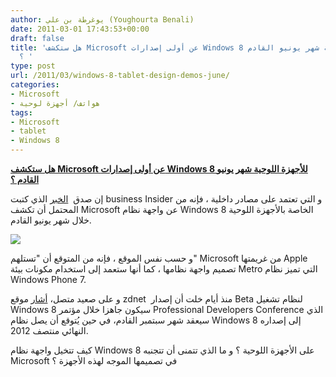 ```yaml
---
author: يوغرطة بن علي (Youghourta Benali)
date: 2011-03-01 17:43:53+00:00
draft: false
title: 'هل ستكشف Microsoft عن أولى إصدارات Windows 8 للأجهزة اللوحية شهر يونيو القادم
  ؟ '
type: post
url: /2011/03/windows-8-tablet-design-demos-june/
categories:
- Microsoft
- هواتف/ أجهزة لوحية
tags:
- Microsoft
- tablet
- Windows 8
---
```


[**هل ستكشف Microsoft عن أولى إصدارات Windows 8 للأجهزة اللوحية شهر يونيو القادم ؟**](https://www.it-scoop.com/2011/03/windows-8-tabl…ign-demos-june/)




إن صدق  [الخبر](http://www.businessinsider.com/microsoft-wants-to-show-windows-for-tablets-by-june-2011-2) الذي كتبت business Insider و التي تعتمد على مصادر داخلية ، فإنه من المحتمل أن تكشف Microsoft عن واجهة نظام Windows 8 الخاصة بالأجهزة اللوحية خلال شهر يونيو القادم.




[![](http://static2.businessinsider.com/image/4b4643b40000000000319f0c/steve-ballmer.jpg )
](https://www.it-scoop.com/2011/03/windows-8-tabl…ign-demos-june/)




و حسب نفس الموقع ، فإنه من المتوقع أن "تستلهم" Microsoft من غريمتها Apple تصميم واجهة نظامها ، كما أنها ستعمد إلى استخدام مكونات بيئة Metro التي تميز نظام Windows Phone 7.


و على صعيد متصل، [أشار](http://www.zdnet.com/blog/microsoft/windows-8-roadmap-a-picture-is-worth-a-thousand-build-numbers/8747) موقع zdnet  منذ أيام خلت أن إصدار Beta لنظام تشغيل Windows 8 سيكون جاهزا خلال مؤتمر Professional Developers Conference الذي سيعقد شهر سبتمبر القادم، في حين يُتوقع أن يصل نظام Windows 8 إلى إصداره النهائي منتصف 2012.

كيف تتخيل واجهة نظام Windows 8 على الأجهزة اللوحية ؟ و ما الذي تتمنى أن تتجنبه Microsoft في تصميمها الموجه لهذه الأجهزة ؟




